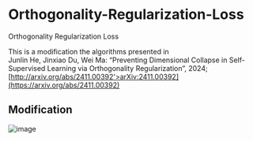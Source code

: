 # Orthogonality-Regularization-Loss
Orthogonality Regularization Loss

This is a modification the algorithms presented in  
Junlin He, Jinxiao Du, Wei Ma: “Preventing Dimensional Collapse in Self-Supervised Learning via Orthogonality Regularization”, 2024; [http://arxiv.org/abs/2411.00392'>arXiv:2411.00392](https://arxiv.org/abs/2411.00392)

## Modification

![image](https://github.com/user-attachments/assets/67261c34-50e0-45d1-a273-e63cba381bf5)
